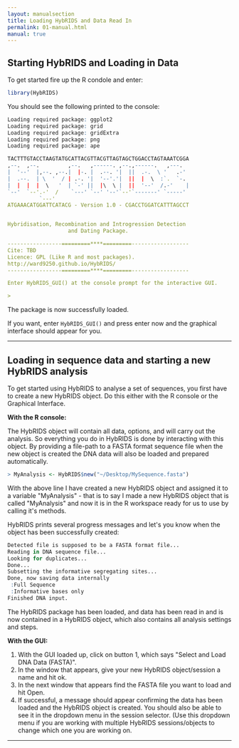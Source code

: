 ```yaml
---
layout: manualsection
title: Loading HybRIDS and Data Read In
permalink: 01-manual.html
manual: true
---
```


Starting HybRIDS and Loading in Data
------------------------------------

To get started fire up the R condole and enter:

```R
library(HybRIDS)
```

You should see the following printed to the console:

```R
Loading required package: ggplot2
Loading required package: grid
Loading required package: gridExtra
Loading required package: png
Loading required package: ape

TACTTTGTACCTAAGTATGCATTACGTTACGTTAGTAGCTGGACCTAGTAAATCGGA     
,--.  ,--.         ,--.   ,------. ,--.,------.   ,---.
|  '--'  |,--. ,--.|  |-. |  .--. '|  ||  .-.  \ '   .-'
|  .--.  | \  '  / | .-. '|  '--'.'|  ||  |  \  :`.  `-.
|  |  |  |  \   '  | `-' ||  |\  \ |  ||  '--'  /.-'    |
`--'  `--'.-'  /    `---' `--' '--'`--'`-------' `-----'
          `---'
ATGAAACATGGATTCATACG - Version 1.0 - CGACCTGGATCATTTAGCCT


Hybridisation, Recombination and Introgression Detection
                   and Dating Package.

-----------------=========****=========------------------
Cite: TBD
Licence: GPL (Like R and most packages).
http://ward9250.github.io/HybRIDS/
-----------------=========****=========------------------

Enter HybRIDS_GUI() at the console prompt for the interactive GUI.

> 
```

The package is now successfully loaded.

If you want, enter `HybRIDS_GUI()` and press enter now and the graphical interface should appear for you.


---

Loading in sequence data and starting a new HybRIDS analysis
------------------------------------------------------------

To get started using HybRIDS to analyse a set of sequences, you first have to create a new HybRIDS object. Do this either with the R console or the Graphical Interface.

**With the R console:**
 
The HybRIDS object will contain all data, options, and will carry out the analysis. So everything you do in HybRIDS is done by interacting with this object.
By providing a file-path to a FASTA format sequence file when the new object is created the DNA data will also be loaded and prepared automatically.

```R
> MyAnalysis <- HybRIDS$new("~/Desktop/MySequence.fasta")
```
With the above line I have created a new HybRIDS object and assigned it to a variable "MyAnalysis" - that is to say I made a new HybRIDS object that is called "MyAnalysis" and now it is in the R workspace ready for us to use by calling it's methods.

HybRIDS prints several progress messages and let's you know when the object has been successfully created:

```R
Detected file is supposed to be a FASTA format file...
Reading in DNA sequence file...
Looking for duplicates...
Done...
Subsetting the informative segregating sites...
Done, now saving data internally
 :Full Sequence
 :Informative bases only
Finished DNA input.
```

The HybRIDS package has been loaded, and data has been read in and is now contained in a HybRIDS object, which also contains all analysis settings and steps.

**With the GUI:**

1. With the GUI loaded up, click on button 1, which says "Select and Load DNA Data (FASTA)".
2. In the window that appears, give your new HybRIDS object/session a name and hit ok.
3. In the next window that appears find the FASTA file you want to load and hit Open.
4. If successful, a message should appear confirming the data has been loaded and the HybRIDS object is created. You should also be able to see it in the dropdown menu in the session selector. (Use this dropdown menu if you are working with multiple HybRIDS sessions/objects to change which one you are working on.

---



